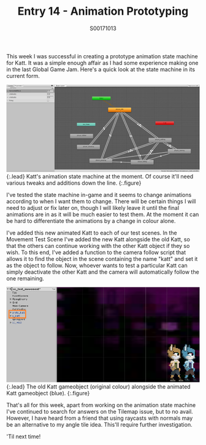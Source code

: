 ﻿---
layout: post
title: Entry 14 - Animation Prototyping
description: >
  A short post going into the process of creating a prototype animation state machine for Katt.
author: S00171013
---

This week I was successful in creating a prototype animation state machine for Katt. It was a simple enough affair
as I had some experience making one in the last Global Game Jam. Here's a quick look at the state machine in its 
current form.

![Proto-State Machine](/assets/img/post_images/jack_images/week-14-animation-state-machine.png){:.lead}
Katt's animation state machine at the moment. Of course it'll need various tweaks and additions down the line.
{:.figure}

I've tested the state machine in-game and it seems to change animations according to when I want them to change.
There will be certain things I will need to adjust or fix later on, though I will likely leave it until the final
animations are in as it will be much easier to test them. At the moment it can be hard to differentiate the animations
by a change in colour alone.

I've added this new animated Katt to each of our test scenes. In the Movement Test Scene I've added the new Katt 
alongside the old Katt, so that the others can continue working with the other Katt object if they so wish. To this
end, I've added a function to the camera follow script that allows it to find the object in the scene containing 
the name "katt" and set it as the object to follow. Now, whoever wants to test a particular Katt can simply deactivate 
the other Katt and the camera will automatically follow the one remaining.

![Twin Katts](/assets/img/post_images/jack_images/week-14-twin-katts.png){:.lead}
The old Katt gameobject (original colour) alongside the animated Katt gameobject (blue).
{:.figure}

That's all for this week, apart from working on the animation state machine I've continued to search for answers on
the Tilemap issue, but to no avail. However, I have heard from a friend that using raycasts with normals may be an
alternative to my angle tile idea. This'll require further investigation.

'Til next time!